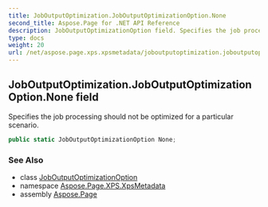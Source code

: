 ```yaml
---
title: JobOutputOptimization.JobOutputOptimizationOption.None
second_title: Aspose.Page for .NET API Reference
description: JobOutputOptimizationOption field. Specifies the job processing should not be optimized for a particular scenario
type: docs
weight: 20
url: /net/aspose.page.xps.xpsmetadata/joboutputoptimization.joboutputoptimizationoption/none/
---
```

## JobOutputOptimization.JobOutputOptimizationOption.None field

Specifies the job processing should not be optimized for a particular scenario.

```csharp
public static JobOutputOptimizationOption None;
```

### See Also

* class [JobOutputOptimizationOption](../)
* namespace [Aspose.Page.XPS.XpsMetadata](../../joboutputoptimization.joboutputoptimizationoption/)
* assembly [Aspose.Page](../../../)



